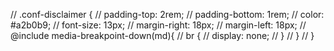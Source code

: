 <!-- <p class="conf-disclaimer">
    Note: We are forming our speaker list during Jan/Feb 2024, the following reflects current speakers <br />
    who are planning to speak. 
    We'll further update this section with session slots.
</p> -->


// .conf-disclaimer {
//     padding-top: 2rem;
//     padding-bottom: 1rem;
//     color: #a2b0b9;
//     font-size: 13px;
//     margin-right: 18px;
//     margin-left: 18px;
//     @include media-breakpoint-down(md){
//         br {
//             display: none;
//         }
//     }
// }